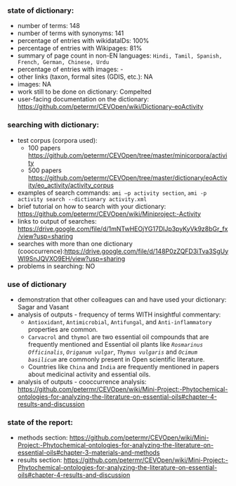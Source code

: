 ### state of dictionary:
  - number of terms: 148
  - number of terms with synonyms: 141
  - percentage of entries with wikidataIDs: 100%
  - percentage of entries with Wikipages: 81%
  - summary of page count in non-EN languages: `Hindi, Tamil, Spanish, French, German, Chinese, Urdu`
  - percentage of entries with images: -
  - other links (taxon, formal sites (GDIS, etc.): NA
  - images: NA
  - work still to be done on dictionary: Compelted
  - user-facing documentation on the dictionary: https://github.com/petermr/CEVOpen/wiki/Dictionary-eoActivity

### searching with dictionary:
  - test corpus (corpora used): 
      - 100 papers https://github.com/petermr/CEVOpen/tree/master/minicorpora/activity 
      - 500 papers https://github.com/petermr/CEVOpen/tree/master/dictionary/eoActivity/eo_activity/activity_corpus
  - examples of search commands: ``ami –p activity section``, ``ami -p activity search --dictionary activity.xml``
  - brief tutorial on how to search with your dictionary: https://github.com/petermr/CEVOpen/wiki/Miniproject:-Activity
  - links to output of searches: https://drive.google.com/file/d/1mNTwHEOjYG17DlJp3pyKyVk9z8bGr_fx/view?usp=sharing
  - searches with more than one dictionary (cooccurrence):https://drive.google.com/file/d/148P0zZQFD3iTva3SgUyWI9SnJQVXO9EH/view?usp=sharing
  - problems in searching: NO

### use of dictionary
  - demonstration that other colleagues can and have used your dictionary: Sagar and Vasant
  - analysis of outputs - frequency of terms WITH insightful commentary: 
       - `Antioxidant`, `Antimicrobial`, `Antifungal`, and `Anti-inflammatory` properties are common.
       - `Carvacrol` and `thymol` are two essential oil compounds that are frequently mentioned and Essential oil plants like _`Rosmarinus Officinalis`_, _`Origanum vulgar`_, _`Thymus vulgaris`_ and _`Ocimum basilicum`_ are commonly present in Open scientific literature.
       - Countries like `China` and `India` are frequently mentioned in papers about medicinal activity and essential oils.
  - analysis of outputs - cooccurrence analysis: https://github.com/petermr/CEVOpen/wiki/Mini-Project:-Phytochemical-ontologies-for-analyzing-the-literature-on-essential-oils#chapter-4-results-and-discussion
 
### state of the report:
  - methods section: https://github.com/petermr/CEVOpen/wiki/Mini-Project:-Phytochemical-ontologies-for-analyzing-the-literature-on-essential-oils#chapter-3-materials-and-methods
  - results section: https://github.com/petermr/CEVOpen/wiki/Mini-Project:-Phytochemical-ontologies-for-analyzing-the-literature-on-essential-oils#chapter-4-results-and-discussion
